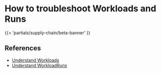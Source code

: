# How to troubleshoot Workloads and Runs

{{> 'partials/supply-chain/beta-banner' }} 

## References

* [Understand Workloads](../explanation/workloads.hbs.md)
* [Understand WorkloadRuns](../explanation/workloads.hbs.md)